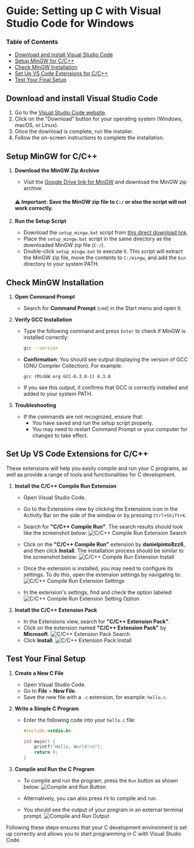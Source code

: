 # Guide: Setting up C with Visual Studio Code for Windows

### Table of Contents

- [Download and install Visual Studio Code](#download-and-install-visual-studio-code)
- [Setup MinGW for C/C++](#setup-mingw-for-cc)
- [Check MinGW Installation](#check-mingw-installation)
- [Set Up VS Code Extensions for C/C++](#set-up-vs-code-extensions-for-cc)
- [Test Your Final Setup](#test-your-final-setup)

## Download and install Visual Studio Code

1. Go to the [Visual Studio Code website](https://code.visualstudio.com/).
2. Click on the "Download" button for your operating system (Windows, macOS, or Linux).
3. Once the download is complete, run the installer.
4. Follow the on-screen instructions to complete the installation.

## Setup MinGW for C/C++

1. **Download the MinGW Zip Archive**

   - Visit the [Google Drive link for MinGW](YOUR_GOOGLE_DRIVE_LINK_HERE) and download the MinGW zip archive.

   #### ⚠️ **Important**: Save the MinGW zip file to `C:/` or else the script will not work correctly.

2. **Run the Setup Script**

   - Download the `setup_mingw.bat` script from [this direct download link](https://example.com/path/to/setup_mingw.bat).
   - Place the `setup_mingw.bat` script in the same directory as the downloaded MinGW zip file (`C:/`).
   - Double-click `setup_mingw.bat` to execute it. This script will extract the MinGW zip file, move the contents to `C:/mingw`, and add the `bin` directory to your system PATH.

## Check MinGW Installation

1. **Open Command Prompt**

   - Search for **Command Prompt** (`cmd`) in the Start menu and open it.

2. **Verify GCC Installation**

   - Type the following command and press `Enter` to check if MinGW is installed correctly:

     ```sh
     gcc --version
     ```

   - **Confirmation**: You should see output displaying the version of GCC (GNU Compiler Collection). For example:

     ```
     gcc (MinGW.org GCC-6.3.0-1) 6.3.0
     ```

   - If you see this output, it confirms that GCC is correctly installed and added to your system PATH.

3. **Troubleshooting**

   - If the commands are not recognized, ensure that:
     - You have saved and run the setup script properly.
     - You may need to restart Command Prompt or your computer for changes to take effect.

## Set Up VS Code Extensions for C/C++

These extensions will help you easily compile and run your C programs, as well as provide a range of tools and functionalities for C development.

1. **Install the C/C++ Compile Run Extension**

   - Open Visual Studio Code.
   - Go to the Extensions view by clicking the Extensions icon in the Activity Bar on the side of the window or by pressing `Ctrl+Shift+X`.
   - Search for **"C/C++ Compile Run"**. The search results should look like the screenshot below:
     ![C/C++ Compile Run Extension Search](https://imgur.com/GywMPBp.png)
   - Click on the **"C/C++ Compile Run"** extension by **danielpinto8zz6**, and then click **Install**. The installation process should be similar to the screenshot below:
     ![C/C++ Compile Run Extension Install](https://imgur.com/4YEfKRj.png)

   - Once the extension is installed, you may need to configure its settings. To do this, open the extension settings by navigating to:
     ![C/C++ Compile Run Extension Settings](https://imgur.com/fcveDqV.png)

   - In the extension's settings, find and check the option labeled:
     ![C/C++ Compile Run Extension Setting Option](https://imgur.com/EAlUO6J.png)

2. **Install the C/C++ Extension Pack**

   - In the Extensions view, search for **"C/C++ Extension Pack"**.
   - Click on the extension named **"C/C++ Extension Pack"** by **Microsoft**.
   ![C/C++ Extension Pack Search](https://imgur.com/lLqjcTh.png)
   - Click **Install**.
     ![C/C++ Extension Pack Install](https://imgur.com/pC2A7DN.png)

## Test Your Final Setup

1. **Create a New C File**

   - Open Visual Studio Code.
   - Go to **File** > **New File**.
   - Save the new file with a `.c` extension, for example: `hello.c`.

2. **Write a Simple C Program**

   - Enter the following code into your `hello.c` file:

     ```c
     #include <stdio.h>

     int main() {
         printf("Hello, World!\n");
         return 0;
     }
     ```

3. **Compile and Run the C Program**

   - To compile and run the program, press the `Run` button as shown below:
     ![Compile and Run Button](https://imgur.com/gimmiQX.png)

   - Alternatively, you can also press `F6` to compile and run.

   - You should see the output of your program in an external terminal prompt.
     ![Compile and Run Output](https://imgur.com/WJBvac2.png)

Following these steps ensures that your C development environment is set up correctly and allows you to start programming in C with Visual Studio Code.
